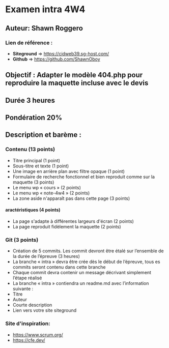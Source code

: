 # Examen intra 4W4

## Auteur: Shawn Roggero

### Lien de référence :
  - **Siteground** => https://cidweb39.sg-host.com/
  - **Github** => https://github.com/ShawnOboy

## Objectif : Adapter le modèle 404.php pour reproduire la maquette incluse avec le devis
## Durée 3 heures
## Pondération 20%

## Description et barème :

### Contenu  (13 points)

-	Titre principal (1 point)
-	Sous-titre et texte  (1 point)
-	Une image en arrière plan avec filtre opaque (1 point)
-	Formulaire de recherche fonctionnel et bien reproduit comme sur la maquette  (3 points)
-	Le menu wp « cours »  (2 points)
-	Le menu wp « note-4w4 » (2 points)
-	La zone aside n'apparaît pas dans cette page (3 points)

#### aractéristiques (4 points)
-	La page s'adapte à différentes largeurs d'écran (2 points)
-	La page reproduit fidèlement la maquette (2 points)


### Git (3 points)

-	Création de 5 commits. Les commit devront être étalé sur l’ensemble de la durée de l’épreuve (3 heures)
-	La branche « intra » devra être crée dès le début de l’épreuve, tous es commits seront contenu dans cette branche
-	Chaque commit devra contenir un message décrivant simplement l’étape réalisé
-	La branche « intra » contiendra un readme.md avec l’information suivante :
  -	Titre
  -	Auteur
  -	Courte description
  -	Lien vers votre site siteground


### Site d'inspiration:

  - https://www.scrum.org/
  - https://cfe.dev/
